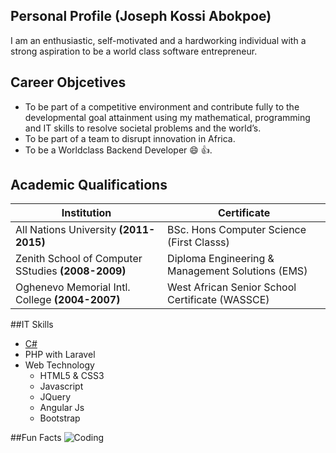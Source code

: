 ## Personal Profile (Joseph Kossi Abokpoe)
I am an enthusiastic, self-motivated and a hardworking individual with a strong aspiration to be a world class software entrepreneur.

## Career Objcetives
* To be part of a competitive environment and contribute fully to the developmental goal attainment using my mathematical, programming and IT skills to resolve societal problems and the world’s.
* To be part of a team to disrupt innovation in Africa.
* To be a Worldclass Backend Developer :smile: :+1:.

## Academic Qualifications
Institution | Certificate
----------- | -----------
All Nations University **(2011-2015)** | BSc. Hons Computer Science (First Classs)
Zenith School of Computer SStudies **(2008-2009)** | Diploma Engineering & Management Solutions (EMS)
Oghenevo Memorial Intl. College **(2004-2007)** | West African Senior School Certificate (WASSCE)

##IT Skills
* [C#](https://en.wikipedia.org/wiki/C_Sharp_(programming_language))
* PHP with Laravel
* Web Technology
   * HTML5 & CSS3
   * Javascript
   * JQuery
   * Angular Js
   * Bootstrap

##Fun Facts
![Coding](https://s-media-cache-ak0.pinimg.com/736x/a7/8b/38/a78b383ad23b2e299930215d6a7093c6.jpg)
